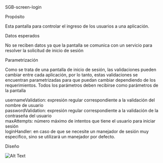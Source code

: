 SGB-screen-login

Propósito

Esta pantalla para controlar el ingreso de los usuarios a una aplicación.

Datos esperados

No se reciben datos ya que la pantalla se comunica con un servicio para resolver la solicitud de inicio de sesión

Parametrización

Como se trata de una pantalla de inicio de sesión, las validaciones pueden cambiar entre cada aplicación, por lo tanto, estas validaciones se encuentran parametrizadas para que puedan cambiar dependiendo de los requerimientos. Todos los parámetros deben recibirse como parámetros de la pantalla

usernameValidation: expresión regular correspondiente a la validación del nombre de usuario<br/>
passwordValidation: expresión regular correspondiente a la validación de la contraseña del usuario<br/>
maxAttempts: número máximo de intentos que tiene el usuario para iniciar sesión<br/>
loginHandler: en caso de que se necesite un manejador de sesión muy especifico, sino se utilizará un manejador por defecto. <br/>
	

Diseño

![Alt Text](https://s3.amazonaws.com/megazord-framework/balsamiq+mockups/sgb-screen-login.png)